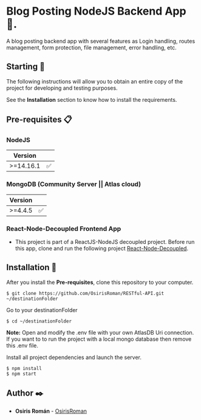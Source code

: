 # Blog Posting NodeJS Backend App 🎉.

A blog posting backend app with several features as Login handling, routes management, form protection, file management, error handling, etc.

## Starting 🚀

The following instructions will allow you to obtain an entire copy of the project for developing and testing purposes.

See the **Installation** section to know how to install the requirements.

## Pre-requisites 📋

### NodeJS

| Version   |                    |
| --------- | ------------------ |
| >=14.16.1 | :white_check_mark: |

### MongoDB (Community Server || Atlas cloud)

| Version |                    |
| ------- | ------------------ |
| >=4.4.5 | :white_check_mark: |

### React-Node-Decoupled Frontend App

- This project is part of a ReactJS-NodeJS decoupled project. Before run this app, clone and run the following project [React-Node-Decoupled](https://github.com/OsirisRoman/React-Node-Decoupled).

## Installation 🔧

After you install the **Pre-requisites**, clone this repository to your computer.

```
$ git clone https://github.com/OsirisRoman/RESTful-API.git ~/destinationFolder
```

Go to your destinationFolder

```
$ cd ~/destinationFolder
```

**Note:** Open and modify the .env file with your own AtlasDB Uri connection. If you want to to run the project with a local mongo database then remove this .env file.

Install all project dependencies and launch the server.

```
$ npm install
$ npm start
```

## Author ✒️

- **Osiris Román** - [OsirisRoman](https://github.com/OsirisRoman)
